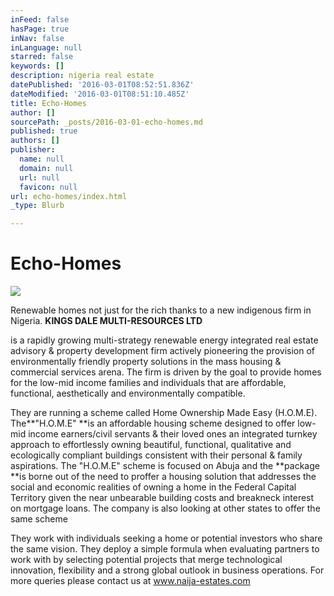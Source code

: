 ```yaml
---
inFeed: false
hasPage: true
inNav: false
inLanguage: null
starred: false
keywords: []
description: nigeria real estate
datePublished: '2016-03-01T08:52:51.836Z'
dateModified: '2016-03-01T08:51:10.485Z'
title: Echo-Homes
author: []
sourcePath: _posts/2016-03-01-echo-homes.md
published: true
authors: []
publisher:
  name: null
  domain: null
  url: null
  favicon: null
url: echo-homes/index.html
_type: Blurb

---
```

# Echo-Homes
![](https://the-grid-user-content.s3-us-west-2.amazonaws.com/d5a4506b-8a9d-4dc7-9c8a-a1abbc6f58b1.jpg)

Renewable homes not just for the rich thanks to a new indigenous firm in Nigeria. **KINGS DALE MULTI-RESOURCES LTD**

is a rapidly growing multi-strategy renewable energy integrated real estate advisory & property development firm actively pioneering the provision of environmentally friendly property solutions in the mass housing & commercial services arena. The firm is driven by the goal to provide homes for the low-mid income families and individuals that are affordable, functional, aesthetically and environmentally compatible.

They are running a scheme called Home Ownership Made Easy (H.O.M.E). The**"H.O.M.E" **is an affordable housing scheme designed to offer low-mid income earners/civil servants & their loved ones an integrated turnkey approach to effortlessly owning beautiful, functional, qualitative and ecologically compliant buildings consistent with their personal & family aspirations. The "H.O.M.E" scheme is focused on Abuja and the **package **is borne out of the need to proffer a housing solution that addresses the social and economic realities of owning a home in the Federal Capital Territory given the near unbearable building costs and breakneck interest on mortgage loans. The company is also looking at other states to offer the same scheme

They work with individuals seeking a home or potential investors who share the same vision. They deploy a simple formula when evaluating partners to work with by selecting potential projects that merge technological innovation, flexibility and a strong global outlook in business operations. For more queries please contact us at www.naija-estates.com 

[][0]

[0]: http://www.naija-estates.com/